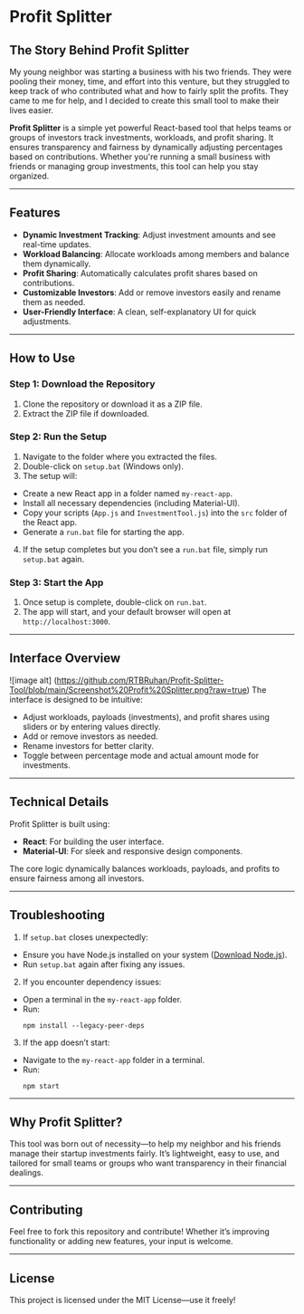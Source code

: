 # **Profit Splitter**

## **The Story Behind Profit Splitter**
My young neighbor was starting a business with his two friends. They were pooling their money, time, and effort into this venture, but they struggled to keep track of who contributed what and how to fairly split the profits. They came to me for help, and I decided to create this small tool to make their lives easier.

**Profit Splitter** is a simple yet powerful React-based tool that helps teams or groups of investors track investments, workloads, and profit sharing. It ensures transparency and fairness by dynamically adjusting percentages based on contributions. Whether you're running a small business with friends or managing group investments, this tool can help you stay organized.

---

## **Features**
- **Dynamic Investment Tracking**: Adjust investment amounts and see real-time updates.
- **Workload Balancing**: Allocate workloads among members and balance them dynamically.
- **Profit Sharing**: Automatically calculates profit shares based on contributions.
- **Customizable Investors**: Add or remove investors easily and rename them as needed.
- **User-Friendly Interface**: A clean, self-explanatory UI for quick adjustments.

---

## **How to Use**

### **Step 1: Download the Repository**
1. Clone the repository or download it as a ZIP file.
2. Extract the ZIP file if downloaded.

### **Step 2: Run the Setup**
1. Navigate to the folder where you extracted the files.
2. Double-click on `setup.bat` (Windows only).
3. The setup will:
- Create a new React app in a folder named `my-react-app`.
- Install all necessary dependencies (including Material-UI).
- Copy your scripts (`App.js` and `InvestmentTool.js`) into the `src` folder of the React app.
- Generate a `run.bat` file for starting the app.

4. If the setup completes but you don’t see a `run.bat` file, simply run `setup.bat` again.

### **Step 3: Start the App**
1. Once setup is complete, double-click on `run.bat`.
2. The app will start, and your default browser will open at `http://localhost:3000`.

---

## **Interface Overview**
![image alt] (https://github.com/RTBRuhan/Profit-Splitter-Tool/blob/main/Screenshot%20Profit%20Splitter.png?raw=true)
The interface is designed to be intuitive:
- Adjust workloads, payloads (investments), and profit shares using sliders or by entering values directly.
- Add or remove investors as needed.
- Rename investors for better clarity.
- Toggle between percentage mode and actual amount mode for investments.

---

## **Technical Details**
Profit Splitter is built using:
- **React**: For building the user interface.
- **Material-UI**: For sleek and responsive design components.

The core logic dynamically balances workloads, payloads, and profits to ensure fairness among all investors.

---

## **Troubleshooting**
1. If `setup.bat` closes unexpectedly:
- Ensure you have Node.js installed on your system ([Download Node.js](https://nodejs.org/)).
- Run `setup.bat` again after fixing any issues.

2. If you encounter dependency issues:
- Open a terminal in the `my-react-app` folder.
- Run:
  ```
  npm install --legacy-peer-deps
  ```

3. If the app doesn’t start:
- Navigate to the `my-react-app` folder in a terminal.
- Run:
  ```
  npm start
  ```

---

## **Why Profit Splitter?**
This tool was born out of necessity—to help my neighbor and his friends manage their startup investments fairly. It’s lightweight, easy to use, and tailored for small teams or groups who want transparency in their financial dealings.

---

## **Contributing**
Feel free to fork this repository and contribute! Whether it’s improving functionality or adding new features, your input is welcome.

---

## **License**
This project is licensed under the MIT License—use it freely!
